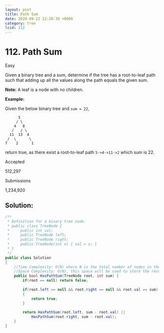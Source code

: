 ```yaml
---
layout: post
title: Path Sum
date: 2020-09-22 22:28:39 +0000
category: tree
lcid: 112
---
```


# 112. Path Sum

Easy

Given a binary tree and a sum, determine if the tree has a root-to-leaf path such that adding up all the values along the path equals the given sum.

**Note:** A leaf is a node with no children.

**Example:**

Given the below binary tree and `sum = 22`,

```
      5
     / \
    4   8
   /   / \
  11  13  4
 /  \      \
7    2      1
```

return true, as there exist a root-to-leaf path `5->4->11->2` which sum is 22.

Accepted

512,297

Submissions

1,234,920

## Solution:

```c#
/**
 * Definition for a binary tree node.
 * public class TreeNode {
 *     public int val;
 *     public TreeNode left;
 *     public TreeNode right;
 *     public TreeNode(int x) { val = x; }
 * }
 */
public class Solution 
{
	//Time Complexity: O(N) where N is the total number of nodes in the tree.
	//Space Complexity: O(N), this space will be used to store the recursion stack. The worst case will happen when the given tree is a linked list (i.e. every node has only one child)
    public bool HasPathSum(TreeNode root, int sum) {
        if(root == null) return false;
        
        if(root.left == null && root.right == null && root.val == sum)
        {
            return true;
        }
        
        return HasPathSum(root.left, sum - root.val) || 
            HasPathSum(root.right, sum - root.val); 
    }
}
```